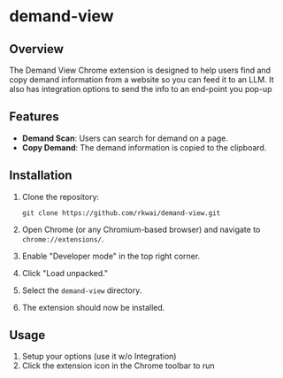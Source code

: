 # demand-view

## Overview

The Demand View Chrome extension is designed to help users find and copy demand information from a website so you can feed it to an LLM. It also has integration options to send the info to an end-point you pop-up

## Features

- **Demand Scan**: Users can search for demand on a page.
- **Copy Demand**: The demand information is copied to the clipboard.

## Installation

1. Clone the repository:
   ```
   git clone https://github.com/rkwai/demand-view.git
   ```

2. Open Chrome (or any Chromium-based browser) and navigate to `chrome://extensions/`.

3. Enable "Developer mode" in the top right corner.

4. Click "Load unpacked."

5. Select the `demand-view` directory.

6. The extension should now be installed.

## Usage

1. Setup your options (use it w/o Integration)
2. Click the extension icon in the Chrome toolbar to run
